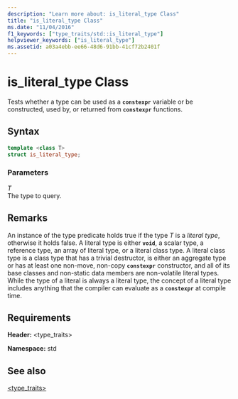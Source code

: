 ```yaml
---
description: "Learn more about: is_literal_type Class"
title: "is_literal_type Class"
ms.date: "11/04/2016"
f1_keywords: ["type_traits/std::is_literal_type"]
helpviewer_keywords: ["is_literal_type"]
ms.assetid: a03a4ebb-ee66-48d6-91bb-41cf72b2401f
---
```

# is_literal_type Class

Tests whether a type can be used as a **`constexpr`** variable or be constructed, used by, or returned from **`constexpr`** functions.

## Syntax

```cpp
template <class T>
struct is_literal_type;
```

### Parameters

*T*\
The type to query.

## Remarks

An instance of the type predicate holds true if the type *T* is a *literal type*, otherwise it holds false. A literal type is either **`void`**, a scalar type, a reference type, an array of literal type, or a literal class type. A literal class type is a class type that has a trivial destructor, is either an aggregate type or has at least one non-move, non-copy **`constexpr`** constructor, and all of its base classes and non-static data members are non-volatile literal types. While the type of a literal is always a literal type, the concept of a literal type includes anything that the compiler can evaluate as a **`constexpr`** at compile time.

## Requirements

**Header:** \<type_traits>

**Namespace:** std

## See also

[<type_traits>](../standard-library/type-traits.md)
